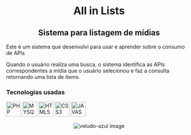 <div display="inline-block">
  <h1 align="center">All in Lists</h1>
  <h2 align="center">Sistema para listagem de mídias</h2>
</div>

<div display="inline-block" width="90%" align="center">
  <div>
    <p align="left">Este é um sistema que desenvolvi para usar e aprender sobre o consumo de APIs</p>
    <p align="left">Quando o usuário realiza uma busca, o sistema identifica as APIs correspondentes a mídia que o usuário selecionou e faz a consulta retornando uma lista de items.</p>
  </div>
</div>

<div display="inline-block">
  <h3>Tecnologias usadas</h3>

  <div>
    <img width="40px" src="https://williamms.com.br/public/assets/icons/php-icon.png" title="PHP"/>
    <img width="40px" src="https://williamms.com.br/public/assets/icons/mysql-icon.png" title="MYSQL"/>
    <img width="40px" src="https://williamms.com.br/public/assets/icons/html-icon.png" title="HTML5"/>
    <img width="40px" src="https://williamms.com.br/public/assets/icons/css-icon.png" title="CSS3"/>
    <img width="40px" src="https://williamms.com.br/public/assets/icons/js-icon.png" title="JAVASCRIPT"/>
  </div>
</div>

<div display="inline-block">
  <p align="center"><img src="https://williamms.com.br/public/assets/images/bg-allinlists.jpg" title="veludo-azul image"/></p>
</div>